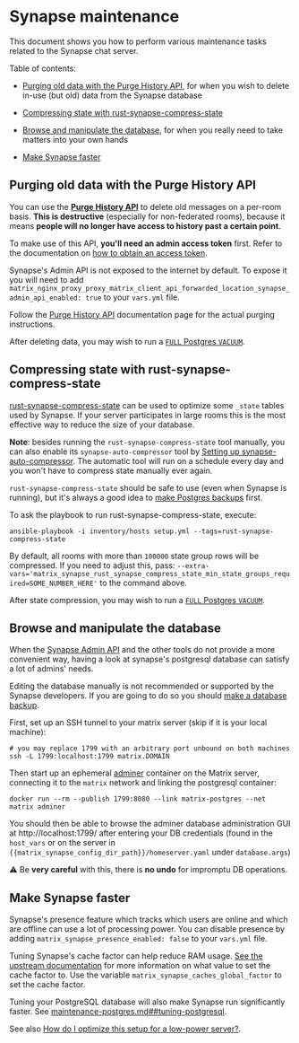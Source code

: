 # Synapse maintenance

This document shows you how to perform various maintenance tasks related to the Synapse chat server.

Table of contents:

- [Purging old data with the Purge History API](#purging-old-data-with-the-purge-history-api), for when you wish to delete in-use (but old) data from the Synapse database

- [Compressing state with rust-synapse-compress-state](#compressing-state-with-rust-synapse-compress-state)

- [Browse and manipulate the database](#browse-and-manipulate-the-database), for when you really need to take matters into your own hands

- [Make Synapse faster](#make-synapse-faster)

## Purging old data with the Purge History API

You can use the **[Purge History API](https://github.com/matrix-org/synapse/blob/master/docs/admin_api/purge_history_api.md)** to delete old messages on a per-room basis. **This is destructive** (especially for non-federated rooms), because it means **people will no longer have access to history past a certain point**.

To make use of this API, **you'll need an admin access token** first. Refer to the documentation on [how to obtain an access token](obtaining-access-tokens.md).

Synapse's Admin API is not exposed to the internet by default. To expose it you will need to add `matrix_nginx_proxy_proxy_matrix_client_api_forwarded_location_synapse_admin_api_enabled: true` to your `vars.yml` file.

Follow the [Purge History API](https://github.com/matrix-org/synapse/blob/master/docs/admin_api/purge_history_api.md) documentation page for the actual purging instructions.

After deleting data, you may wish to run a [`FULL` Postgres `VACUUM`](./maintenance-postgres.md#vacuuming-postgresql).


## Compressing state with rust-synapse-compress-state

[rust-synapse-compress-state](https://github.com/matrix-org/rust-synapse-compress-state) can be used to optimize some `_state` tables used by Synapse. If your server participates in large rooms this is the most effective way to reduce the size of your database.

**Note**: besides running the `rust-synapse-compress-state` tool manually, you can also enable its `synapse-auto-compressor` tool by [Setting up synapse-auto-compressor](configuring-playbook-synapse-auto-compressor.md). The automatic tool will run on a schedule every day and you won't have to compress state manually ever again.

`rust-synapse-compress-state` should be safe to use (even when Synapse is running), but it's always a good idea to [make Postgres backups](./maintenance-postgres.md#backing-up-postgresql) first.

To ask the playbook to run rust-synapse-compress-state, execute:

```
ansible-playbook -i inventory/hosts setup.yml --tags=rust-synapse-compress-state
```

By default, all rooms with more than `100000` state group rows will be compressed.
If you need to adjust this, pass: `--extra-vars='matrix_synapse_rust_synapse_compress_state_min_state_groups_required=SOME_NUMBER_HERE'` to the command above.

After state compression, you may wish to run a [`FULL` Postgres `VACUUM`](./maintenance-postgres.md#vacuuming-postgresql).


## Browse and manipulate the database

When the [Synapse Admin API](https://github.com/matrix-org/synapse/tree/master/docs/admin_api) and the other tools do not provide a more convenient way, having a look at synapse's postgresql database can satisfy a lot of admins' needs.

Editing the database manually is not recommended or supported by the Synapse developers. If you are going to do so you should [make a database backup](./maintenance-postgres.md#backing-up-postgresql).

First, set up an SSH tunnel to your matrix server (skip if it is your local machine):

```
# you may replace 1799 with an arbitrary port unbound on both machines
ssh -L 1799:localhost:1799 matrix.DOMAIN
```

Then start up an ephemeral [adminer](https://www.adminer.org/) container on the Matrix server, connecting it to the `matrix` network and linking the postgresql container:

```
docker run --rm --publish 1799:8080 --link matrix-postgres --net matrix adminer
```

You should then be able to browse the adminer database administration GUI at http://localhost:1799/ after entering your DB credentials (found in the `host_vars` or on the server in `{{matrix_synapse_config_dir_path}}/homeserver.yaml` under `database.args`)

⚠️ Be **very careful** with this, there is **no undo** for impromptu DB operations.

## Make Synapse faster

Synapse's presence feature which tracks which users are online and which are offline can use a lot of processing power. You can disable presence by adding `matrix_synapse_presence_enabled: false` to your `vars.yml` file.

Tuning Synapse's cache factor can help reduce RAM usage. [See the upstream documentation](https://github.com/matrix-org/synapse#help-synapse-is-slow-and-eats-all-my-ram-cpu) for more information on what value to set the cache factor to. Use the variable `matrix_synapse_caches_global_factor` to set the cache factor.

Tuning your PostgreSQL database will also make Synapse run significantly faster. See [maintenance-postgres.md##tuning-postgresql](maintenance-postgres.md##tuning-postgresql).

See also [How do I optimize this setup for a low-power server?](faq.md#how-do-i-optimize-this-setup-for-a-low-power-server).
